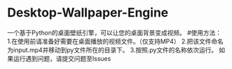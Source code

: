 # Desktop-Wallpaper-Engine
一个基于Python的桌面壁纸引擎，可以让您的桌面背景变成视频。
#使用方法：
1.在使用前请准备好需要在桌面播放的视频文件。（仅支持MP4）
2.把该文件命名为input.mp4并移动到py文件所在的目录下。
3.按照.py文件的名称依次运行。
如果运行遇到问题，请提交问题至Issues
